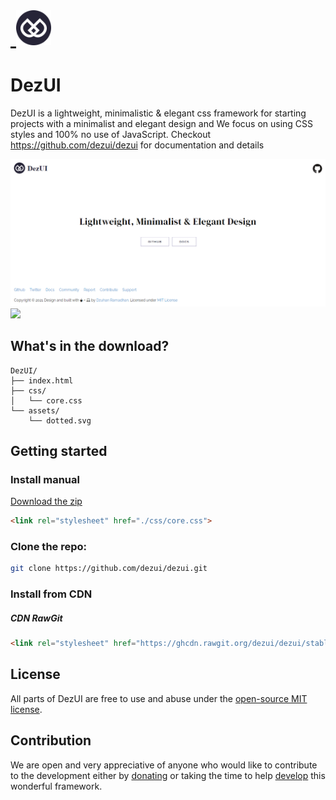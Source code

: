 

<a href="https://dezui.github.io/dezui" target="_blank" style="font-size: 2rem;">
	<img src="https://raw.githubusercontent.com/dezui/DezUI/stable/assets/main.svg" alt="" style="height: 3.5rem !important;">
	<img src="assets/main.svg" alt="" style="height: 3.5rem !important;">
</a>

# DezUI

DezUI is a lightweight, minimalistic & elegant css framework for starting projects with a minimalist and elegant design and We focus on using CSS styles and 100% no use of JavaScript. Checkout https://github.com/dezui/dezui for documentation and details

[![](/assets/images/dezui-web-preview.png)](https://dezui.github.io/dezui)
[![](https://raw.githubusercontent.com/dezui/DezUI/stable/assets/images/dezui-web-preview.png)](https://dezui.github.io/dezui)

## What's in the download?

```
DezUI/
├── index.html
├── css/
│   └── core.css
└── assets/
	└── dotted.svg
```

## Getting started

### Install manual
[Download the zip](https://github.com/dezui/dezui/archive/refs/heads/stable.zip)
```html
<link rel="stylesheet" href="./css/core.css">
```
### Clone the repo:
```bash
git clone https://github.com/dezui/dezui.git
```
### Install from CDN
##### CDN RawGit
```html
<link rel="stylesheet" href="https://ghcdn.rawgit.org/dezui/dezui/stable/css/core.css">
```

## License

All parts of DezUI are free to use and abuse under the [open-source MIT license](https://github.com/dezui/dezui/blob/stable/LICENSE).

## Contribution

We are open and very appreciative of anyone who would like to contribute to the development either by [donating](https://buymeacoffee.com/dezuhan) or taking the time to help [develop](https://github.com/dezui/dezui/fork) this wonderful framework.
